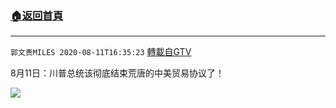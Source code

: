 ﻿###  [:house:返回首頁](https://github.com/ourhimalayas/txt)
---

`郭文贵MILES 2020-08-11T16:35:23` [轉載自GTV](https://gtv.org/web/#/UserInfo/5e596957357cc612d35a8044)

8月11日：川普总统该彻底结束荒唐的中美贸易协议了！

![](https://filegroup.gtv.org/cdn-cgi/image/width=600/https://filegroup.gtv.org/group3/default/20200811/16/35/0/6e8b3affee888ebec0a6618161f965a0.png)
